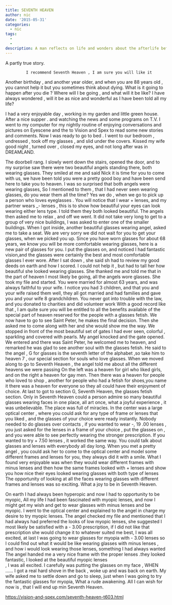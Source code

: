 ```yaml
---
title: SEVENTH HEAVEN
author: nic
date: '2015-05-31'
categories:
  - nic
tags:
  - 
  - 
description: A man reflects on life and wonders about the afterlife before embarking on a fantastical journey to Seventh Heaven.
---
```

A partly true story.

             I recommend Seventh Heaven , I am sure you will like it 

Another birthday , and another year older, and when you are 88 years old , you cannot help it 
but you sometimes think about dying.
What is it going to happen after you die ?
Where will I be going , and what will it be like?
I have always wondered , will it be as nice  and wonderful as I have been told all my life?

I had a very enjoyable day , working in my garden and little green house.
After a nice supper . and watching the news and some programs on T.V.
I went to my computer for my nightly routine of enjoying conversations and pictures on Eyescene
and the to Vision and Spex to read some new stories and comments.
Now I was ready to go to bed .
I went to our bedroom , undressed , took off my glasses , and slid under the covers.
Kissed my wife good night , turned over , closed my eyes, and not long after was in DREAMLAND.

The doorbell rang.
I slowly went down the stairs, opened the door, and to my surprise saw there were two beautiful 
angels standing there, both wearing glasses.
They smiled at me and said Nick it is time for you to come with us, we have been told you were a 
pretty good boy and have been send here to take you to heaven.
I was  so surprised that both angels were wearing glasses, 
So I mentioned to them , that I had never seen wearing glasses, do you wear them all the time?
Yes we do , when we go to pick up a person who loves eyeglasses .
You will notice that I wear + lenses, and my partner wears _- lenses , this is to show how beautiful your eyes can look wearing either lens type.
I told them they both looked beautiful.
The angels then asked me to relax , and off we went.
It did not take very long to get to a group of very nice buildings, I was asked to enter one of the smaller buildings.
When I got inside, another beautiful glasses wearing angel, asked me to take a seat.
We are very sorry we did not wait for you to get your glasses, when we picked you up.
Since you have worn glasses for about 68 years, we know you will be more comfortable wearing glasses, here is a new pair of glasses for you.
I put the glasses on, and noticed I had fantastic vision,and the glasses were certainly the best and 
most comfortable glasses I ever wore.
After I sat down , she said sh had to review my good deeds on earth and how I scored.
I could not help it , but had to tall her how beautiful she looked wearing glasses.
She thanked me and told me that in the part of heaven I most likely be going, all the angels wore glasses.
She took my file and started.
You were married for almost 63 years, and was always faithful to your wife.
I notice you had 3 children, and that you and your wife raised them well, they all got married and had families and gave you and your wife 8 grandchildren.
You never got into trouble with the law, and you donated to charities and did volunteer work
With a good record like that , I am quite sure you will be entitled to all the benefits available
of the special part of heaven reserved for the people with a glasses fetish.
We now have to go to see Saint Peter, he makes the final decision.
Then she asked me to come along with her and she would show me the way.
We stopped in front of the most beautiful set of gates I had ever seen, colorful , sparkling and covered with pearls.
My angel knocked and the gate opened.
We entered and there was Saint Peter, he welcomed me to heaven, and remarked he was glad to 
see another soul with the glasses fetish.
He said to the angel , G for glasses is the seventh letter of the alphabet ,so take him to heaven 7 ,
our special section for souls who love glasses.
When we moved along to go to Seventh Heaven , the angel told me about all the different heavens we were passing
On the left was a heaven for girl who liked girls, and on the right a heaven for gay men.
Then there was a heaven for people who loved to shop , another for people who had a fetish for shoes,you name it there was a heaven for everyone so they all could have their enjoyment of choice.
At last to got to section G, Seventh Heaven, the glasses fetish section.
Only in Seventh Heaven could a person admire so many beautiful glasses wearing faces in one place, all art once, what a joyful experience , it was unbelievable.
The place was full of miracles.
In the center was a large optical center , where you could ask for any type of  frame  or lenses that you liked , and the glasses of your choice were ready instantly.
Nobody needed to do glasses over contacts , if you wanted to wear -, 19 .00 lenses , you just asked for the lenses in a frame of your choice , put the glasses on , and you were able to see perfectly 
wearing the stronger prescription.
If you wanted to try + 7.50 lenses , it worked the same way.
You could talk about glasses and lenses  with everybody all day long.
When you met a pretty angel , you could ask her to come to the optical center and model some different frames and lenses for you, they always did it with a smile.
What I found very enjoyable was when they would wear different frames with minus lenses 
and then how the same frames looked with + lenses and show you how nice their eyes looked 
wearing glasses with both type of lenses
The opportunity of looking at all the faces wearing glasses with different frames and lenses was so 
exciting.
What a joy to be in Seventh Heaven. 

On earth I had always been hyperopic and now I had to opportunity to be myopic,
All my life I had been fascinated with myopic lenses, and now I might get my wish and get to wear 
glasses with minus lenses and be myopic.
I went to the optical center and explained to the angel in charge my desire to try myopic lenses.
The angel checked my file and mentioned that I had always had preferred the looks of low myopic lenses, she suggested I most likely be satisfied with a - 3.00 prescription, if I did not like that prescription she would change it to whatever suited me best,
I was all excited, at last I was going to wear glasses for myopia with - 3.00 lenses  so I could find out what it would be like wearing glasses with minus lenses , and how i would look wearing those lenses, something I had always wanted
The angel handed me a very nice frame with the proper lenses .they looked fantastic, I looked at the beautiful  myopic lenses  
, I was all excited.
I carefully was putting the glasses on my face , WHEN ...... I got a real hard shove in the back , woke up and was back on earth.
My wife asked me to settle down and go to sleep, just when I was going to try the fantastic glasses for myopia,
What a rude awakening.
All I can wish for now is , that I will end up min Seventh Heaven.

https://vision-and-spex.com/seventh-heaven-t603.html
